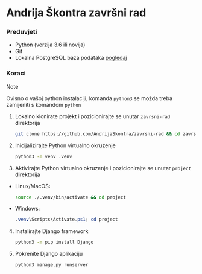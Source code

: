 # Andrija Škontra završni rad

### Preduvjeti

- Python (verzija 3.6 ili novija)
- Git
- Lokalna PostgreSQL baza podataka [pogledaj](./db_spajanje.md)

### Koraci

> [!NOTE]
> Ovisno o vašoj python instalaciji, komanda `python3`
> se možda treba zamijeniti s komandom `python`

1. Lokalno klonirate projekt i pozicionirajte se unutar `zavrsni-rad` direktorija

    ```bash
    git clone https://github.com/AndrijaSkontra/zavrsni-rad && cd zavrsni-rad
    ```

2. Inicijalizirajte Python virtualno okruzenje

    ```bash
    python3 -m venv .venv
    ``` 

3. Aktivirajte Python virtualno okruzenje i pozicionirajte se unutar `project` direktorija

- Linux/MacOS:

   ```bash
   source ./.venv/bin/activate && cd project
   ```

- Windows:

  ```powershell
  .venv\Scripts\Activate.ps1; cd project
  ```

4. Instalirajte Django framework

    ```bash
    python3 -m pip install Django
    ```

5. Pokrenite Django aplikaciju

    ```bash
    python3 manage.py runserver
    ```



